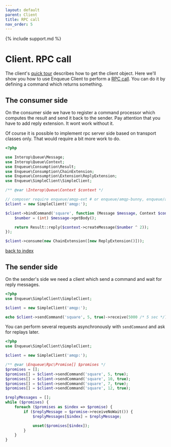 ```yaml
---
layout: default
parent: Client
title: RPC call
nav_order: 5
---
```

{% include support.md %}

# Client. RPC call

The client's [quick tour](quick_tour.md) describes how to get the client object.
Here we'll show you how to use Enqueue Client to perform a [RPC call](https://en.wikipedia.org/wiki/Remote_procedure_call).
You can do it by defining a command which returns something.

## The consumer side

On the consumer side we have to register a command processor which computes the result and send it back to the sender.
Pay attention that you have to add reply extension. It wont work without it.

Of course it is possible to implement rpc server side based on transport classes only. That would require a bit more work to do.

```php
<?php

use Interop\Queue\Message;
use Interop\Queue\Context;
use Enqueue\Consumption\Result;
use Enqueue\Consumption\ChainExtension;
use Enqueue\Consumption\Extension\ReplyExtension;
use Enqueue\SimpleClient\SimpleClient;

/** @var \Interop\Queue\Context $context */

// composer require enqueue/amqp-ext # or enqueue/amqp-bunny, enqueue/amqp-lib
$client = new SimpleClient('amqp:');

$client->bindCommand('square', function (Message $message, Context $context) use (&$requestMessage) {
    $number = (int) $message->getBody();

    return Result::reply($context->createMessage($number ^ 2));
});

$client->consume(new ChainExtension([new ReplyExtension()]));
```

[back to index](../index.md)

## The sender side

On the sender's side we need a client which send a command and wait for reply messages.

```php
<?php
use Enqueue\SimpleClient\SimpleClient;

$client = new SimpleClient('amqp:');

echo $client->sendCommand('square', 5, true)->receive(5000 /* 5 sec */)->getBody();
```

You can perform several requests asynchronously with `sendCommand` and ask for replays later.

```php
<?php
use Enqueue\SimpleClient\SimpleClient;

$client = new SimpleClient('amqp:');

/** @var \Enqueue\Rpc\Promise[] $promises */
$promises = [];
$promises[] = $client->sendCommand('square', 5, true);
$promises[] = $client->sendCommand('square', 10, true);
$promises[] = $client->sendCommand('square', 7, true);
$promises[] = $client->sendCommand('square', 12, true);

$replyMessages = [];
while ($promises) {
    foreach ($promises as $index => $promise) {
        if ($replyMessage = $promise->receiveNoWait()) {
            $replyMessages[$index] = $replyMessage;

            unset($promises[$index]);
        }
    }
}
```
